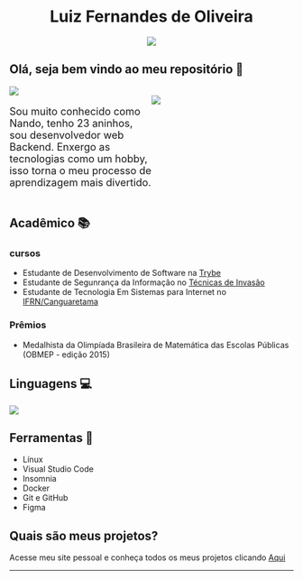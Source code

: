 

<div>
    <h1 align="center">Luiz Fernandes de Oliveira</h1>
</div>

<div align="center">
    <a href="https://www.linkedin.com/in/luizfernandesoliveiraoficial/">
        <img src="https://user-images.githubusercontent.com/37448340/87267194-5a2c8c80-c49d-11ea-95a5-993860580961.png" />
    </a>
</div>

<div>
    <h2>Olá, seja bem vindo ao meu repositório 👋</h1>
    <a href="https://github.com/LuizFernandesOliveira">
        <img src="https://visitor-badge.glitch.me/badge?page_id=LuizFernandesOliveira.visitor-badge" />
    </a>
    <div style="display: flex">
        <p style="width: 50%; font-size: 18px">Sou muito conhecido como Nando, tenho 23 aninhos, sou desenvolvedor web Backend. Enxergo as tecnologias como um hobby, isso torna o meu processo de aprendizagem mais divertido.</p>
        <a hreg="https://github.com/anuraghazra/github-readme-stats">
            <img src="https://github-readme-stats.vercel.app/api?username=LuizFernandesOliveira" />
        </a>
    </div>
</div>

<div>
    <h2>Acadêmico 📚 </h1>
    <h3>cursos</h3>
    <ul>
        <li>
        Estudante de Desenvolvimento de Software na <a href="https://www.betrybe.com/">Trybe</a>
        </li>
        <li>
        Estudante de Segunrança da Informação no <a href="https://tecnicasdeinvasao.com/">Técnicas de Invasão</a>
        </li>
        <li>
        Estudante de Tecnologia Em Sistemas para Internet no <a href="https://portal.ifrn.edu.br/campus/canguaretama/cursos-regulares/curso-superior-de-tecnologia-em-sistemas-para-internet">IFRN/Canguaretama</a>
        </li>
    </ul>
    <h3>Prêmios</h3>
    <ul>
        <li>Medalhista da Olimpíada Brasileira de Matemática das Escolas Públicas (OBMEP - edição 2015) </li>
    </ul>
</div>

<div>
    <h2>Linguagens 💻</h1>
    <a hreg="https://github.com/LuizFernandesOliveira/github-readme-stats">
        <img src="https://github-readme-stats.vercel.app/api/top-langs/?username=LuizFernandesOliveira&langs_count=10" />
    </a>
</div>

<div>
    <h2>Ferramentas 🎨</h1>
    <ul>
        <li>Línux</li>
        <li>Visual Studio Code</li>
        <li>Insomnia</li>
        <li>Docker</li>
        <li>Git e GitHub</li>
        <li>Figma</li>
    </ul>
</div>

<div>
    <h2>Quais são meus projetos?</h1>
    <p>
         Acesse meu site pessoal e conheça todos os meus projetos clicando <a href="https://luizfernandesoliveiraoficial.vercel.app/">Aqui</a>
    </p>
</div>

---
